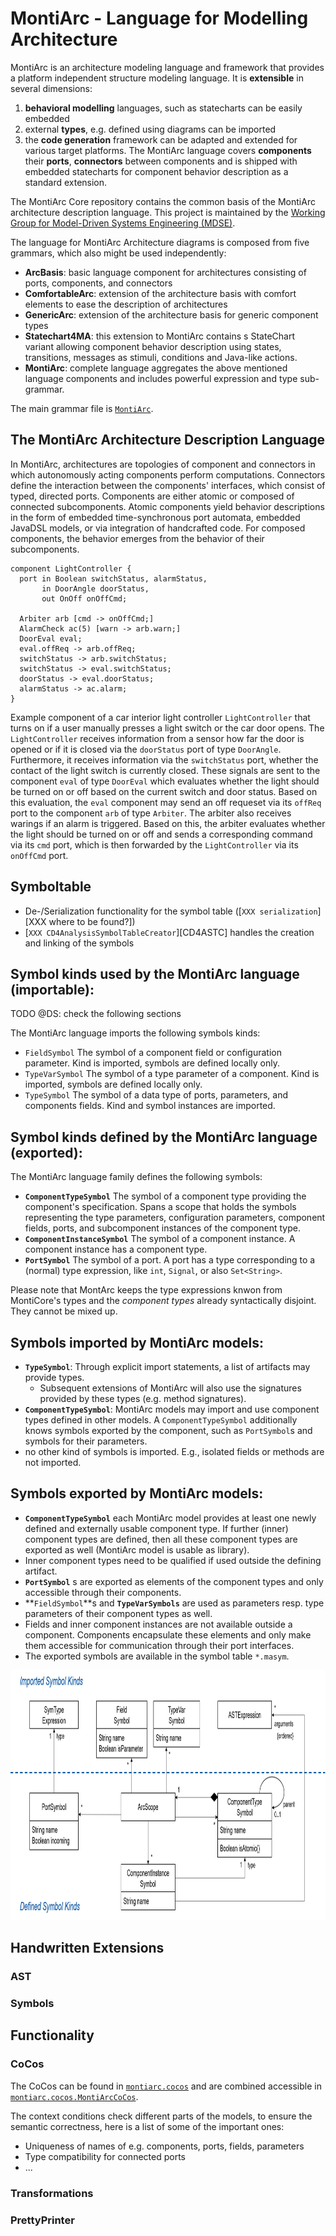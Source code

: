 <!-- (c) https://github.com/MontiCore/monticore -->
# MontiArc - Language for Modelling Architecture

MontiArc is an architecture modeling language and framework
that provides a platform independent structure 
modeling language. It is **extensible** in several dimensions:
1. **behavioral modelling** languages, such as statecharts can be easily embedded
2. external **types**, e.g. defined using diagrams can be imported
3. the **code generation** framework can be adapted and extended for various
   target platforms.
The MontiArc language covers **components** their **ports**, **connectors** between
components and is shipped with 
embedded statecharts for component behavior description as a standard extension.

The MontiArc Core repository contains the common basis
of the MontiArc architecture description language. This project is maintained
by the [Working Group for Model-Driven Systems Engineering (MDSE)][mdse].

[se-rwth]: http://www.se-rwth.de
[mdse]:http://www.se-rwth.de/teams/mdse/

The language for MontiArc Architecture diagrams is composed from five grammars,
which also might be used independently:
- **ArcBasis**: basic language component for architectures consisting
of ports, components, and connectors
- **ComfortableArc**: extension of the architecture basis with comfort elements
to ease the description of architectures
- **GenericArc**: extension of the architecture basis for generic component types
- **Statechart4MA**: this extension to MontiArc contains 
s StateChart variant allowing component behavior description
using states, transitions, messages as stimuli, conditions and Java-like actions.
- **MontiArc**: complete language aggregates the above mentioned language 
  components and includes powerful expression and type sub-grammar.

The main grammar file is [`MontiArc`][MontiArcGrammar].

[MontiArcGrammar]: https://git.rwth-aachen.de/monticore/montiarc/core/-/blob/modularization/languages/montiarc-fe/src/main/grammars/MontiArc.mc4


## The MontiArc Architecture Description Language

In MontiArc, architectures are topologies of component and connectors in which 
autonomously acting components perform computations. Connectors define the
interaction between the components' interfaces, which consist of typed, directed
ports. Components are either atomic or composed of connected subcomponents.
Atomic components yield behavior descriptions in the form of embedded 
time-synchronous port automata, embedded JavaDSL models, or via integration of
handcrafted code. For composed components, the behavior emerges from the 
behavior of their subcomponents.

```
component LightController {
  port in Boolean switchStatus, alarmStatus,
       in DoorAngle doorStatus,
       out OnOff onOffCmd;
  
  Arbiter arb [cmd -> onOffCmd;]
  AlarmCheck ac(5) [warn -> arb.warn;]
  DoorEval eval; 
  eval.offReq -> arb.offReq;
  switchStatus -> arb.switchStatus;
  switchStatus -> eval.switchStatus;
  doorStatus -> eval.doorStatus;
  alarmStatus -> ac.alarm;
}

```
Example component of a car interior light controller `LightController` 
that turns on if a user manually presses a light switch or the car door opens.
The `LightController` receives information from a sensor how far the door is 
opened or if it is closed via the `doorStatus` port of type `DoorAngle`. 
Furthermore, it receives information via the `switchStatus` port, whether 
the contact of the light switch is currently closed. These signals are sent 
to the component `eval` of type `DoorEval` which evaluates whether the light
should be turned on or off based on the current switch and door status. 
Based on this evaluation, the `eval` component may send an off requeset via
its `offReq` port to the component `arb` of type `Arbiter`. The arbiter also
receives warings if an alarm is triggered. Based on this, the arbiter 
evaluates whether the light should be turned on or off and sends a
corresponding command via its `cmd` port, which is then forwarded by
the `LightController` via its `onOffCmd` port.

## Symboltable
- De-/Serialization functionality for the symbol table 
  ([`XXX serialization`][XXX where to be found?])
- [`XXX CD4AnalysisSymbolTableCreator`][CD4ASTC]
  handles the creation and linking of the symbols

## Symbol kinds used by the MontiArc language (importable):

TODO @DS: check the following sections

The MontiArc language imports the following symbols kinds:
- `FieldSymbol` The symbol of a component field or configuration parameter.
                        Kind is imported, symbols are defined locally only.
- `TypeVarSymbol` The symbol of a type parameter of a component. 
                        Kind is imported, symbols are defined locally only.
- `TypeSymbol` The symbol of a data type of ports, parameters, and 
                        components fields.
                        Kind and symbol instances are imported.

## Symbol kinds defined by the MontiArc language (exported):
The MontiArc language family defines the following symbols:

- **`ComponentTypeSymbol`** The symbol of a component type providing the
  component's specification. Spans a scope that holds the symbols representing
  the type parameters, configuration parameters, component fields, ports, and
  subcomponent instances of the component type.
- **`ComponentInstanceSymbol`** The symbol of a component instance. A component
  instance has a component type.
- **`PortSymbol`** The symbol of a port. A port has a type corresponding to a
  (normal) type expression, like `int`, `Signal`, or also `Set<String>`.

Please note that MontArc keeps the type expressions knwon from MontiCore's types
and the *component types* already syntactically disjoint. They cannot be mixed up.

## Symbols imported by MontiArc models:
- **`TypeSymbol`**: Through explicit import statements, a list of artifacts
                may provide types.
  - Subsequent extensions of MontiArc will also use the signatures provided
    by these types (e.g. method signatures).
- **`ComponentTypeSymbol`**: MontiArc models may import and use component types
  defined in other models. A `ComponentTypeSymbol` additionally knows
  symbols exported by the component, such as `PortSymbol`s and 
  symbols for their parameters.
- no other kind of symbols is imported. E.g., isolated fields or methods 
  are not imported.

## Symbols exported by MontiArc models:
- **`ComponentTypeSymbol`** each MontiArc model provides at least one newly defined
  and externally usable component type.
  If further (inner) component types are defined, then all these component types are
  exported as well (MontiArc model is usable as library). 
- Inner component types need to be qualified if used outside the defining artifact. 
- **`PortSymbol`** s are exported as elements of the component types and
  only accessible through their components.
- **`FieldSymbol`**s and **`TypeVarSymbols`** are used as parameters 
  resp. type parameters of their component types as well.
- Fields and inner component instances are not available outside a component.
  Components encapsulate these elements and only make them accessible for 
  communication through their port interfaces.
- The exported symbols are available in the symbol table  `*.masym`.


<img src="pics/MontiArc.SymbolTable.PNG" alt="drawing" height="400px"/>

## Handwritten Extensions
### AST

### Symbols

## Functionality
### CoCos
The CoCos can be found in 
 [`montiarc.cocos`][CoCosPackage] and are combined accessible in
 [`montiarc.cocos.MontiArcCoCos`][MontiArcCoCos].
 
[CoCosPackage]: https://git.rwth-aachen.de/monticore/montiarc/core/-/tree/modularization/languages/montiarc-fe/src/main/java/montiarc/cocos
[MontiArcCoCos]: https://git.rwth-aachen.de/monticore/montiarc/core/-/blob/modularization/languages/montiarc-fe/src/main/java/montiarc/cocos/MontiArcCoCos.java

The context conditions check different parts of the models, to ensure the
 semantic correctness, here is a list of some of the important ones:
- Uniqueness of names of e.g. components, ports, fields, parameters
- Type compatibility for connected ports
- ...

### Transformations

### PrettyPrinter


